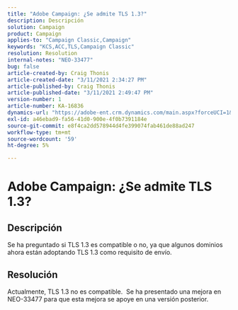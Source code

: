 ```yaml
---
title: "Adobe Campaign: ¿Se admite TLS 1.3?"
description: Descripción
solution: Campaign
product: Campaign
applies-to: "Campaign Classic,Campaign"
keywords: "KCS,ACC,TLS,Campaign Classic"
resolution: Resolution
internal-notes: "NEO-33477"
bug: false
article-created-by: Craig Thonis
article-created-date: "3/11/2021 2:34:27 PM"
article-published-by: Craig Thonis
article-published-date: "3/11/2021 2:49:47 PM"
version-number: 1
article-number: KA-16836
dynamics-url: "https://adobe-ent.crm.dynamics.com/main.aspx?forceUCI=1&pagetype=entityrecord&etn=knowledgearticle&id=438996dd-7682-eb11-a812-000d3a3b2c6b"
exl-id: a46ebad9-fa56-41d0-900e-4f0b7391184e
source-git-commit: e8f4ca2dd578944d4fe399074fab461de88ad247
workflow-type: tm+mt
source-wordcount: '59'
ht-degree: 5%

---
```


# Adobe Campaign: ¿Se admite TLS 1.3?

## Descripción


Se ha preguntado si TLS 1.3 es compatible o no, ya que algunos dominios ahora están adoptando TLS 1.3 como requisito de envío.


## Resolución


Actualmente, TLS 1.3 no es compatible.  Se ha presentado una mejora en NEO-33477 para que esta mejora se apoye en una versión posterior.
